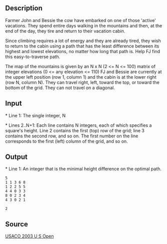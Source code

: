 <h2>Description</h2><p>Farmer John and Bessie the cow have embarked on one of those 'active' vacations. They spend entire days walking in the mountains and then, at the end of the day, they tire and return to their vacation cabin.
</p>
Since climbing requires a lot of energy and they are already tired, they wish to return to the cabin using a path that has the least difference between its highest and lowest elevations, no matter how long that path is. Help FJ find this easy-to-traverse path.

The map of the mountains is given by an N x N (2 &lt;= N &lt;= 100) matrix of integer elevations (0 &lt;= any elevation &lt;= 110) FJ and Bessie are currently at the upper left position (row 1, column 1) and the cabin is at the lower right (row N, column N).  They can travel right, left, toward the top, or toward the bottom of the grid.  They can not travel on a diagonal.
<h2>Input</h2><p>* Line 1: The single integer, N
</p>
* Lines 2..N+1: Each line contains N integers, each of which specifies a square's height. Line 2 contains the first (top) row of the grid; line 3 contains the second row, and so on.  The first number on the line corresponds to the first (left) column of the grid, and so on.
<h2>Output</h2><p>* Line 1: An integer that is the minimal height difference on the optimal path.
</p><pre><code class="language-input1">5
1 1 3 6 8
1 2 2 5 5
4 4 0 3 3
8 0 2 3 4
4 3 0 2 1
</code></pre><pre><code class="language-output1">2
</code></pre><h2>Source</h2><a href="searchproblem?field=source&amp;key=USACO+2003+U+S+Open">USACO 2003 U S Open</a>